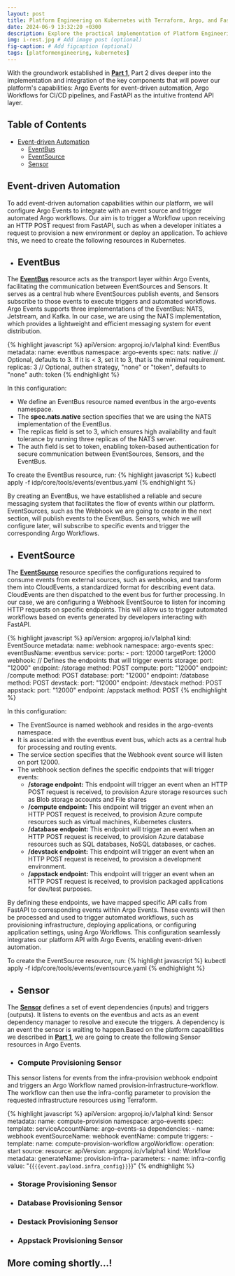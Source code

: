 ```yaml
---
layout: post
title: Platform Engineering on Kubernetes with Terraform, Argo, and FastAPI - Part 2
date: 2024-06-9 13:32:20 +0300
description: Explore the practical implementation of Platform Engineering using powerful tools like Terraform, Argo Events, Argo Workflows
img: i-rest.jpg # Add image post (optional)
fig-caption: # Add figcaption (optional)
tags: [platformengineering, kubernetes]
---
```

With the groundwork established in **[Part 1](https://musana.engineering/platform-engineering-on-k8s-part1/)**, Part 2 dives deeper into the implementation and integration of the key components that will power our platform's capabilities: Argo Events for event-driven automation, Argo Workflows for CI/CD pipelines, and FastAPI as the intuitive frontend API layer. 

## Table of Contents
- [Event-driven Automation ](#event-driven-automation)
  - [EventBus](#eventbus)
  - [EventSource ](#eventsource)
  - [Sensor ](#sensor)

## Event-driven Automation
To add event-driven automation capabilities within our platform, we will configure Argo Events to integrate with an event source and trigger automated Argo workflows. Our aim is to trigger a Workflow upon receiving an HTTP POST request from FastAPI, such as when a developer initiates a request to provision a new environment or deploy an application. To achieve this, we need to create the following resources in Kubernetes.

- ## EventBus
The **[EventBus](https://argoproj.github.io/argo-events/concepts/eventbus/)** resource acts as the transport layer within Argo Events, facilitating the communication between EventSources and Sensors. It serves as a central hub where EventSources publish events, and Sensors subscribe to those events to execute triggers and automated workflows. Argo Events supports three implementations of the EventBus: NATS, Jetstream, and Kafka. In our case, we are using the NATS implementation, which provides a lightweight and efficient messaging system for event distribution.

{% highlight javascript %}
apiVersion: argoproj.io/v1alpha1
kind: EventBus
metadata:
  name: eventbus
  namespace: argo-events
spec:
  nats:
    native:
      // Optional, defaults to 3. If it is < 3, set it to 3, that is the minimal requirement.
      replicas: 3
      // Optional, authen strategy, "none" or "token", defaults to "none"
      auth: token
{% endhighlight %}

In this configuration:
- We define an EventBus resource named eventbus in the argo-events namespace.
- The **spec.nats.native** section specifies that we are using the NATS implementation of the EventBus.
- The replicas field is set to 3, which ensures high availability and fault tolerance by running three replicas of the NATS server.
- The auth field is set to token, enabling token-based authentication for secure communication between EventSources, Sensors, and the EventBus.

To create the EventBus resource, run:
{% highlight javascript %}
kubectl apply -f idp/core/tools/events/eventbus.yaml
{% endhighlight %}

By creating an EventBus, we have established a reliable and secure messaging system that facilitates the flow of events within our platform. EventSources, such as the Webhook we are going to create in the next section, will publish events to the EventBus. Sensors, which we will configure later, will subscribe to specific events and trigger the corresponding Argo Workflows.

- ## EventSource
The **[EventSource](https://argoproj.github.io/argo-events/concepts/event_source/)** resource specifies the configurations required to consume events from external sources, such as webhooks, and transform them into CloudEvents, a standardized format for describing event data. CloudEvents are then dispatched to the event bus for further processing. In our case, we are configuring a Webhook EventSource to listen for incoming HTTP requests on specific endpoints. This will allow us to trigger automated workflows based on events generated by developers interacting with FastAPI.

{% highlight javascript %}
apiVersion: argoproj.io/v1alpha1
kind: EventSource
metadata:
  name: webhook
  namespace: argo-events
spec:
  eventBusName: eventbus
  service:
    ports:
      - port: 12000
        targetPort: 12000
  webhook:
    // Defines the endpoints that will trigger events
    storage:
      port: "12000"
      endpoint: /storage
      method: POST
    compute:
      port: "12000"
      endpoint: /compute
      method: POST
    database:
      port: "12000"
      endpoint: /database
      method: POST
    devstack:
      port: "12000"
      endpoint: /devstack
      method: POST
    appstack:
      port: "12000"
      endpoint: /appstack
      method: POST
{% endhighlight %}

In this configuration:

- The EventSource is named webhook and resides in the argo-events namespace.
- It is associated with the eventbus event bus, which acts as a central hub for processing and routing events.
- The service section specifies that the Webhook event source will listen on port 12000.
- The webhook section defines the specific endpoints that will trigger events:
  - **/storage endpoint:** This endpoint will trigger an event when an HTTP POST request is received, to provision Azure storage resources such as Blob storage accounts and File shares
  - **/compute endpoint:** This endpoint will trigger an event when an HTTP POST request is received, to provision Azure compute resources such as virtual machines, Kubernetes clusters.
  - **/database endpoint:** This endpoint will trigger an event when an HTTP POST request is received, to provision Azure database resources such as SQL databases, NoSQL databases, or caches.
  - **/devstack endpoint:** This endpoint will trigger an event when an HTTP POST request is received, to provision a development environment.
  - **/appstack endpoint:** This endpoint will trigger an event when an HTTP POST request is received, to provision packaged applications for dev/test purposes.

By defining these endpoints, we have mapped specific API calls from FastAPI to corresponding events within Argo Events. These events will then be processed and used to trigger automated workflows, such as provisioning infrastructure, deploying applications, or configuring application settings, using Argo Workflows. This configuration seamlessly integrates our platform API with Argo Events, enabling event-driven automation.

To create the EventSource resource, run:
{% highlight javascript %}
kubectl apply -f idp/core/tools/events/eventsource.yaml
{% endhighlight %}

- ## Sensor
The **[Sensor](https://argoproj.github.io/argo-events/concepts/sensor/)**  defines a set of event dependencies (inputs) and triggers (outputs). It listens to events on the eventbus and acts as an event dependency manager to resolve and execute the triggers. A dependency is an event the sensor is waiting to happen.Based on the platform capabilities we described in **[Part 1](https://musana.engineering/platform-engineering-on-k8s-part1/)**, we are going to create the following Sensor resources in Argo Events.

- ### Compute Provisioning Sensor
This sensor listens for events from the infra-provision webhook endpoint and triggers an Argo Workflow named provision-infrastructure-workflow. The workflow can then use the infra-config parameter to provision the requested infrastructure resources using Terraform.

{% highlight javascript %}
apiVersion: argoproj.io/v1alpha1
kind: Sensor
metadata:
  name: compute-provision
  namespace: argo-events
spec:
  template:
    serviceAccountName: argo-events-sa
  dependencies:
    - name: webhook
      eventSourceName: webhook
      eventName: compute
  triggers:
    - template:
        name: compute-provision-workflow
        argoWorkflow:
          operation: start
          source:
            resource:
              apiVersion: argoproj.io/v1alpha1
              kind: Workflow
              metadata:
                generateName: provision-infra-
          parameters:
            - name: infra-config
              value: "{{`{{event.payload.infra_config}}`}}"
{% endhighlight %}

- ### Storage Provisioning Sensor
- ### Database Provisioning Sensor
- ### Destack Provisioning Sensor
- ### Appstack Provisioning Sensor

## More coming shortly...!